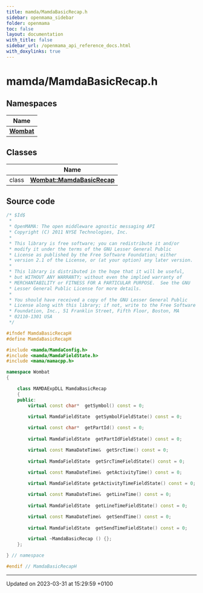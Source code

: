 ```yaml
---
title: mamda/MamdaBasicRecap.h
sidebar: openmama_sidebar
folder: openmama
toc: false
layout: documentation
with_title: false
sidebar_url: /openmama_api_reference_docs.html
with_doxylinks: true
---
```


# mamda/MamdaBasicRecap.h



## Namespaces

| Name           |
| -------------- |
| **[Wombat](namespaceWombat.html)**  |

## Classes

|                | Name           |
| -------------- | -------------- |
| class | **[Wombat::MamdaBasicRecap](classWombat_1_1MamdaBasicRecap.html)**  |




## Source code

```cpp
/* $Id$
 *
 * OpenMAMA: The open middleware agnostic messaging API
 * Copyright (C) 2011 NYSE Technologies, Inc.
 *
 * This library is free software; you can redistribute it and/or
 * modify it under the terms of the GNU Lesser General Public
 * License as published by the Free Software Foundation; either
 * version 2.1 of the License, or (at your option) any later version.
 *
 * This library is distributed in the hope that it will be useful,
 * but WITHOUT ANY WARRANTY; without even the implied warranty of
 * MERCHANTABILITY or FITNESS FOR A PARTICULAR PURPOSE.  See the GNU
 * Lesser General Public License for more details.
 *
 * You should have received a copy of the GNU Lesser General Public
 * License along with this library; if not, write to the Free Software
 * Foundation, Inc., 51 Franklin Street, Fifth Floor, Boston, MA
 * 02110-1301 USA
 */

#ifndef MamdaBasicRecapH
#define MamdaBasicRecapH

#include <mamda/MamdaConfig.h>
#include <mamda/MamdaFieldState.h>
#include <mama/mamacpp.h>

namespace Wombat
{

    class MAMDAExpDLL MamdaBasicRecap
    {
    public:
        virtual const char*  getSymbol() const = 0;

        virtual MamdaFieldState  getSymbolFieldState() const = 0;
        
        virtual const char*  getPartId() const = 0;
        
        virtual MamdaFieldState  getPartIdFieldState() const = 0;

        virtual const MamaDateTime&  getSrcTime() const = 0;
        
        virtual MamdaFieldState  getSrcTimeFieldState() const = 0;

        virtual const MamaDateTime&  getActivityTime() const = 0;
        
        virtual MamdaFieldState getActivityTimeFieldState() const = 0;

        virtual const MamaDateTime&  getLineTime() const = 0;
        
        virtual MamdaFieldState  getLineTimeFieldState() const = 0;

        virtual const MamaDateTime&  getSendTime() const = 0;
        
        virtual MamdaFieldState  getSendTimeFieldState() const = 0;

        virtual ~MamdaBasicRecap () {};
    };

} // namespace

#endif // MamdaBasicRecapH
```


-------------------------------

Updated on 2023-03-31 at 15:29:59 +0100

